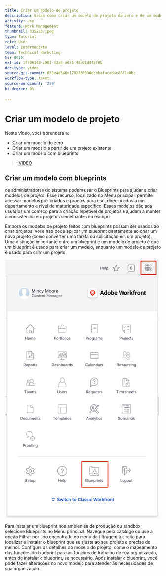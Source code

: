 ```yaml
---
title: Criar um modelo de projeto
description: Saiba como criar um modelo de projeto do zero e de um modelo existente.
activity: use
feature: Work Management
thumbnail: 335210.jpeg
type: Tutorial
role: User
level: Intermediate
team: Technical Marketing
kt: 8950
exl-id: 1f706148-c001-42a8-a675-48e91d445f0b
doc-type: video
source-git-commit: 650e4d346e1792863930dcebafacab4c88f2a8bc
workflow-type: tm+mt
source-wordcount: '259'
ht-degree: 0%

---
```


# Criar um modelo de projeto

Neste vídeo, você aprenderá a:

* Criar um modelo do zero
* Criar um modelo a partir de um projeto existente
* Criar um modelo com blueprints

>[!VIDEO](https://video.tv.adobe.com/v/335210/?quality=12&learn=on)

## Criar um modelo com blueprints

os administradores do sistema podem usar o Blueprints para ajudar a criar modelos de projeto. Esse recurso, localizado no Menu principal, permite acessar modelos pré-criados e prontos para uso, direcionados a um departamento e nível de maturidade específico. Esses modelos dão aos usuários um começo para a criação repetível de projetos e ajudam a manter a consistência em projetos semelhantes no escopo.

Embora os modelos de projeto feitos com blueprints possam ser usados ao criar projetos, você não pode aplicar um blueprint diretamente ao criar um novo projeto (como converter uma tarefa ou solicitação em um projeto). Uma distinção importante entre um blueprint e um modelo de projeto é que um blueprint é usado para criar um modelo, enquanto um modelo de projeto é usado para criar um projeto.

![Blueprints no Menu principal](assets/pt-blueprints-01.png)

Para instalar um blueprint nos ambientes de produção ou sandbox, selecione Blueprints no Menu principal. Navegue pelo catálogo ou use a opção Filtrar por tipo encontrada no menu de filtragem à direita para localizar e instalar o blueprint que se ajusta ao seu projeto e precise do melhor. Configure os detalhes do modelo do projeto, como o mapeamento das funções do blueprint para as funções de trabalho de sua organização, antes de instalar o blueprint, se necessário. Após instalar o blueprint, você pode fazer alterações no novo modelo para atender às necessidades de sua organização.
